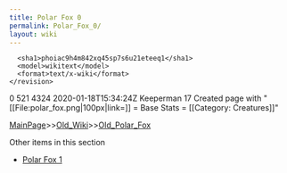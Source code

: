 ```yaml
---
title: Polar Fox 0
permalink: Polar_Fox_0/
layout: wiki
---
```


      <sha1>phoiac9h4m842xq45sp7s6u21eteeq1</sha1>
      <model>wikitext</model>
      <format>text/x-wiki</format>
    </revision>
  </page>
  <page>
    <title>Polar Fox</title>
    <ns>0</ns>
    <id>521</id>
    <revision>
      <id>4324</id>
      <timestamp>2020-01-18T15:34:24Z</timestamp>
      <contributor>
        <username>Keeperman</username>
        <id>17</id>
      </contributor>
      <comment>Created page with &quot;[[File:polar_fox.png|100px|link=]]  = Base Stats =  [[Category: Creatures]]&quot;</comment>
      

[MainPage](/keeperrl_wiki/ "wikilink")>>[Old_Wiki](/keeperrl_wiki/Old_Wiki "wikilink")>>[Old_Polar_Fox](/keeperrl_wiki/Old_Polar_Fox "wikilink")

Other items in this section
-    [Polar Fox 1](/keeperrl_wiki/Polar_Fox_1 "wikilink")
